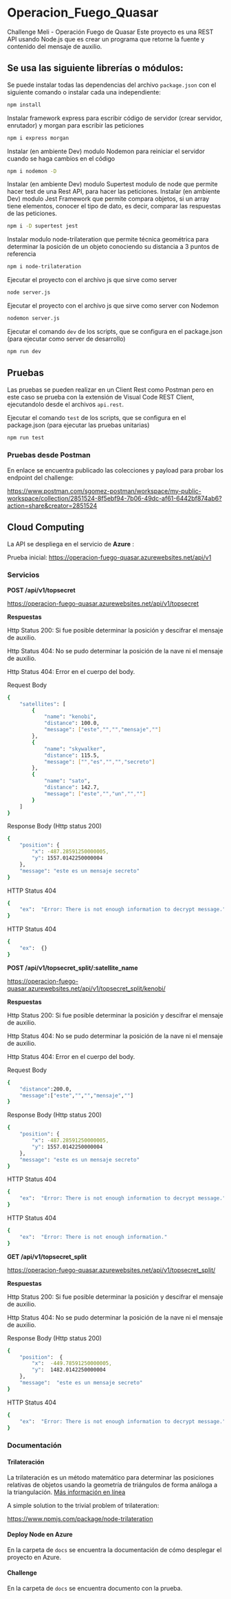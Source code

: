 
# Operacion_Fuego_Quasar

Challenge Meli - Operación Fuego de Quasar
Este proyecto es una REST API usando Node.js que es crear un programa que retorne la fuente y contenido del mensaje de auxilio.

## Se usa las siguiente librerías o módulos:

Se puede instalar todas las dependencias del archivo `package.json` con el siguiente comando o instalar cada una independiente:
```bash
npm install
```

Instalar framework express para escribir código de servidor (crear servidor, enrutador) y morgan para escribir las peticiones
```bash
npm i express morgan
```

Instalar (en ambiente Dev) modulo Nodemon para reiniciar el servidor cuando se haga cambios en el código
```bash
npm i nodemon -D
```

Instalar (en ambiente Dev) modulo Supertest modulo de node que permite hacer test de una Rest API, para hacer las peticiones.
Instalar (en ambiente Dev) modulo Jest Framework que permite compara objetos, si un array tiene elementos, conocer el tipo de dato, es decir, comparar las respuestas de las peticiones.
```bash
npm i -D supertest jest
```

Instalar modulo node-trilateration que permite técnica geométrica para determinar la posición de un objeto conociendo su distancia a 3 puntos de referencia
```bash
npm i node-trilateration
```

Ejecutar el proyecto con el archivo js que sirve como server
```bash
node server.js
```
Ejecutar el proyecto con el archivo js que sirve como server con Nodemon
```bash
nodemon server.js
```

Ejecutar el comando `dev` de los scripts, que se configura en el package.json (para ejecutar como server de desarrollo)
```bash
npm run dev
```
  

## Pruebas

Las pruebas se pueden realizar en un Client Rest como Postman pero en este caso se prueba con la extensión de Visual Code REST Client, ejecutandolo desde el archivos `api.rest`.

Ejecutar el comando `test` de los scripts, que se configura en el package.json (para ejecutar las pruebas unitarias)
```bash
npm run test
```

### Pruebas desde Postman

En enlace se encuentra publicado las colecciones y payload para probar los endpoint del challenge:

https://www.postman.com/sgomez-postman/workspace/my-public-workspace/collection/2851524-8f5ebf94-7b06-49dc-af61-6442bf874ab6?action=share&creator=2851524


## Cloud Computing

La API se despliega en el servicio de **Azure** :

Prueba inicial:
https://operacion-fuego-quasar.azurewebsites.net/api/v1

### Servicios

**POST /api/v1/topsecret**

https://operacion-fuego-quasar.azurewebsites.net/api/v1/topsecret

**Respuestas**

Http Status 200: Si fue posible determinar la posición y descifrar el mensaje de auxilio.

Http Status 404: No se pudo determinar la posición de la nave ni el  mensaje de auxilio.

Http Status 404: Error en el cuerpo del body.

Request Body
```bash
{
    "satellites": [
        {
            "name": "kenobi",
            "distance": 100.0,
            "message": ["este","","","mensaje",""]
        },
        {
            "name": "skywalker",
            "distance": 115.5,
            "message": ["","es","","","secreto"]
        },
        {
            "name": "sato",
            "distance": 142.7,
            "message": ["este","","un","",""]
        }
    ]
}
```

Response Body (Http status 200)
```bash
{
    "position": {
        "x": -487.28591250000005,
        "y": 1557.0142250000004
    },
    "message": "este es un mensaje secreto"
}
```

HTTP Status 404
```bash
{
    "ex":  "Error: There is not enough information to decrypt message."
}
```

HTTP Status 404
```bash
{
    "ex":  {}
}
```

**POST /api/v1/topsecret_split/:satellite_name**

https://operacion-fuego-quasar.azurewebsites.net/api/v1/topsecret_split/kenobi/


**Respuestas**

Http Status 200: Si fue posible determinar la posición y descifrar el mensaje de auxilio.

Http Status 404: No se pudo determinar la posición de la nave ni el  mensaje de auxilio.

Http Status 404: Error en el cuerpo del body.

Request Body
```bash
{
    "distance":200.0,
    "message":["este","","","mensaje",""]
}
```

Response Body (Http status 200)
```bash
{
    "position": {
        "x": -487.28591250000005,
        "y": 1557.0142250000004
    },
    "message": "este es un mensaje secreto"
}
```


HTTP Status 404
```bash
{
    "ex":  "Error: There is not enough information to decrypt message."
}
```

HTTP Status 404
```bash
{
    "ex":  "Error: There is not enough information."
}
```

**GET /api/v1/topsecret_split**

https://operacion-fuego-quasar.azurewebsites.net/api/v1/topsecret_split/

**Respuestas**

Http Status 200: Si fue posible determinar la posición y descifrar el mensaje de auxilio.

Http Status 404: No se pudo determinar la posición de la nave ni el  mensaje de auxilio.

Response Body (Http status 200)
```bash
{
    "position":  {
        "x":  -449.78591250000005,
        "y":  1482.0142250000004
    },
    "message":  "este es un mensaje secreto"
}
```

HTTP Status 404
```bash
{
    "ex":  "Error: There is not enough information to decrypt message."
}
```


### Documentación


#### Trilateración

La trilateración es un método matemático para determinar las posiciones relativas de objetos usando la geometría de triángulos de forma análoga a la triangulación. [Más información en línea](https://es.wikipedia.org/wiki/Trilateraci%C3%B3n)

A simple solution to the trivial problem of trilateration:

https://www.npmjs.com/package/node-trilateration

#### Deploy Node en Azure

En la carpeta de `docs` se encuentra la documentación de cómo desplegar el proyecto en Azure.

#### Challenge

En la carpeta de `docs` se encuentra documento con la prueba.

